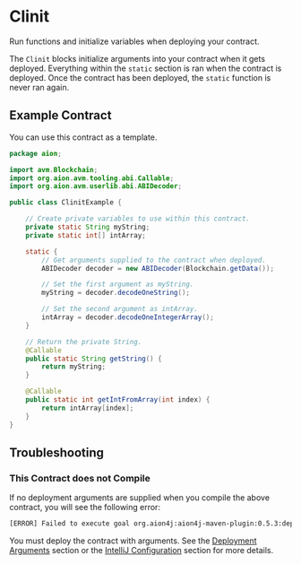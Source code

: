# Clinit

Run functions and initialize variables when deploying your contract.

The `Clinit` blocks initialize arguments into your contract when it gets deployed. Everything within the `static` section is ran when the contract is deployed. Once the contract has been deployed, the `static` function is never ran again.

## Example Contract

You can use this contract as a template.

```java
package aion;

import avm.Blockchain;
import org.aion.avm.tooling.abi.Callable;
import org.aion.avm.userlib.abi.ABIDecoder;

public class ClinitExample {

    // Create private variables to use within this contract.
    private static String myString;
    private static int[] intArray;

    static {
        // Get arguments supplied to the contract when deployed.
        ABIDecoder decoder = new ABIDecoder(Blockchain.getData());

        // Set the first argument as myString.
        myString = decoder.decodeOneString();

        // Set the second argument as intArray.
        intArray = decoder.decodeOneIntegerArray();
    }

    // Return the private String.
    @Callable
    public static String getString() {
        return myString;
    }

    @Callable
    public static int getIntFromArray(int index) {
        return intArray[index];
    }
}

```

## Troubleshooting

### This Contract does not Compile

If no deployment arguments are supplied when you compile the above contract, you will see the following error:

```bash
[ERROR] Failed to execute goal org.aion4j:aion4j-maven-plugin:0.5.3:deploy (default-cli) on project contractexamples: Contract jar deployment failed: InvocationTargetException: NullPointerException -> [Help 1]
```

You must deploy the contract with arguments. See the [Deployment Arguments](/aion-virtual-machine/contract-fundamentals/deployment-arguments) section or the [IntelliJ Configuration](/aion-virtual-machine/intellij/configure.md#common) section for more details.